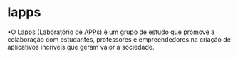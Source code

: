 # lapps
•O Lapps (Laboratório de APPs) é um grupo de estudo que promove a colaboração com estudantes, professores e empreendedores na criação de aplicativos incríveis que geram valor a sociedade.
